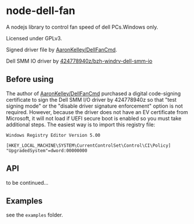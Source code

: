 # node-dell-fan
A nodejs library to control fan speed of dell PCs.Windows only.

Licensed under GPLv3.

Signed driver file by [AaronKelley/DellFanCmd](https://github.com/AaronKelley/DellFanCmd "AaronKelley/DellFanCmd").

Dell SMM IO driver by [424778940z/bzh-windrv-dell-smm-io](https://github.com/424778940z/bzh-windrv-dell-smm-io "424778940z/bzh-windrv-dell-smm-io")

## Before using

The author of [AaronKelley/DellFanCmd](https://github.com/AaronKelley/DellFanCmd "AaronKelley/DellFanCmd") purchased a digital code-signing certificate to sign the Dell SMM I/O driver by 424778940z so that "test signing mode" or the "disable driver signature enforcement" option is not required. However, because the driver does not have an EV certificate from Microsoft, it will not load if UEFI secure boot is enabled so you must take additional steps. The easiest way is to import this registry file:

```
Windows Registry Editor Version 5.00

[HKEY_LOCAL_MACHINE\SYSTEM\CurrentControlSet\Control\CI\Policy]
"UpgradedSystem"=dword:00000000
```

## API

to be continued...

## Examples

see the `examples` folder.